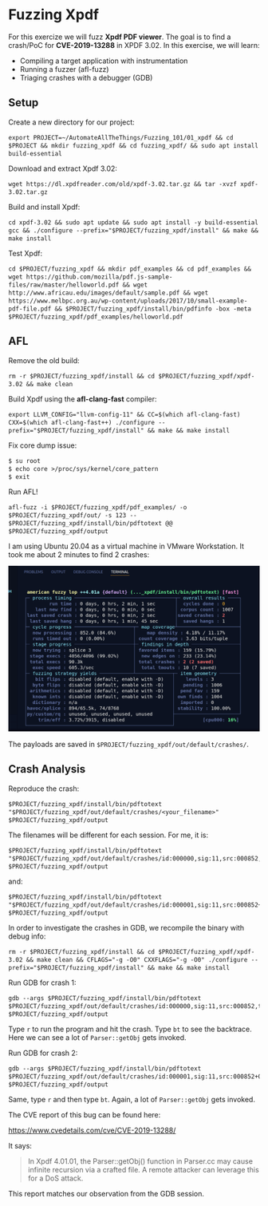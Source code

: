 # Fuzzing Xpdf

For this exercize we will fuzz **Xpdf PDF viewer**. The goal is to find a crash/PoC for **CVE-2019-13288** in XPDF 3.02. In this exercise, we will learn:

- Compiling a target application with instrumentation
- Running a fuzzer (afl-fuzz)
- Triaging crashes with a debugger (GDB)

## Setup

Create a new directory for our project:

```shell
export PROJECT=~/AutomateAllTheThings/Fuzzing_101/01_xpdf && cd $PROJECT && mkdir fuzzing_xpdf && cd fuzzing_xpdf/ && sudo apt install build-essential
```

Download and extract Xpdf 3.02:

```shell
wget https://dl.xpdfreader.com/old/xpdf-3.02.tar.gz && tar -xvzf xpdf-3.02.tar.gz
```

Build and install Xpdf:

```shell
cd xpdf-3.02 && sudo apt update && sudo apt install -y build-essential gcc && ./configure --prefix="$PROJECT/fuzzing_xpdf/install" && make && make install
```

Test Xpdf:

```shell
cd $PROJECT/fuzzing_xpdf && mkdir pdf_examples && cd pdf_examples && wget https://github.com/mozilla/pdf.js-sample-files/raw/master/helloworld.pdf && wget http://www.africau.edu/images/default/sample.pdf && wget https://www.melbpc.org.au/wp-content/uploads/2017/10/small-example-pdf-file.pdf && $PROJECT/fuzzing_xpdf/install/bin/pdfinfo -box -meta $PROJECT/fuzzing_xpdf/pdf_examples/helloworld.pdf
```

## AFL

Remove the old build:

```shell
rm -r $PROJECT/fuzzing_xpdf/install && cd $PROJECT/fuzzing_xpdf/xpdf-3.02 && make clean
```

Build Xpdf using the **afl-clang-fast** compiler:

```shell
export LLVM_CONFIG="llvm-config-11" && CC=$(which afl-clang-fast) CXX=$(which afl-clang-fast++) ./configure --prefix="$PROJECT/fuzzing_xpdf/install" && make && make install
```

Fix core dump issue:

```shell
$ su root
$ echo core >/proc/sys/kernel/core_pattern
$ exit
```

Run AFL!

```shell
afl-fuzz -i $PROJECT/fuzzing_xpdf/pdf_examples/ -o $PROJECT/fuzzing_xpdf/out/ -s 123 -- $PROJECT/fuzzing_xpdf/install/bin/pdftotext @@ $PROJECT/fuzzing_xpdf/output
```

I am using Ubuntu 20.04 as a virtual machine in VMware Workstation. It took me about 2 minutes to find 2 crashes:

![afl](https://raw.githubusercontent.com/ret2basic/AutomateAllTheThings/main/Fuzzing_101/01_xpdf/afl.png)

The payloads are saved in `$PROJECT/fuzzing_xpdf/out/default/crashes/`.

## Crash Analysis

Reproduce the crash:

```shell
$PROJECT/fuzzing_xpdf/install/bin/pdftotext "$PROJECT/fuzzing_xpdf/out/default/crashes/<your_filename>" $PROJECT/fuzzing_xpdf/output
```

The filenames will be different for each session. For me, it is:

```shell
$PROJECT/fuzzing_xpdf/install/bin/pdftotext "$PROJECT/fuzzing_xpdf/out/default/crashes/id:000000,sig:11,src:000852,time:109760,execs:82944,op:havoc,rep:8" $PROJECT/fuzzing_xpdf/output
```

and:

```shell
$PROJECT/fuzzing_xpdf/install/bin/pdftotext "$PROJECT/fuzzing_xpdf/out/default/crashes/id:000001,sig:11,src:000852+000695,time:118537,execs:88724,op:splice,rep:16" $PROJECT/fuzzing_xpdf/output
```

In order to investigate the crashes in GDB, we recompile the binary with debug info:

```shell
rm -r $PROJECT/fuzzing_xpdf/install && cd $PROJECT/fuzzing_xpdf/xpdf-3.02 && make clean && CFLAGS="-g -O0" CXXFLAGS="-g -O0" ./configure --prefix="$PROJECT/fuzzing_xpdf/install" && make && make install
```

Run GDB for crash 1:

```shell
gdb --args $PROJECT/fuzzing_xpdf/install/bin/pdftotext $PROJECT/fuzzing_xpdf/out/default/crashes/id:000000,sig:11,src:000852,time:109760,execs:82944,op:havoc,rep:8 $PROJECT/fuzzing_xpdf/output
```

Type `r` to run the program and hit the crash. Type `bt` to see the backtrace. Here we can see a lot of `Parser::getObj` gets invoked.

Run GDB for crash 2:

```shell
gdb --args $PROJECT/fuzzing_xpdf/install/bin/pdftotext $PROJECT/fuzzing_xpdf/out/default/crashes/id:000001,sig:11,src:000852+000695,time:118537,execs:88724,op:splice,rep:16 $PROJECT/fuzzing_xpdf/output
```

Same, type `r` and then type `bt`. Again, a lot of `Parser::getObj` gets invoked.

The CVE report of this bug can be found here:

https://www.cvedetails.com/cve/CVE-2019-13288/

It says:

> In Xpdf 4.01.01, the Parser::getObj() function in Parser.cc may cause infinite recursion via a crafted file. A remote attacker can leverage this for a DoS attack.

This report matches our observation from the GDB session.

